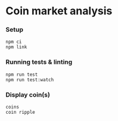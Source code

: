 Coin market analysis
====================

### Setup

```
npm ci
npm link
```

### Running tests & linting

```
npm run test
npm run test:watch
```

### Display coin(s)

```
coins
coin ripple
```
